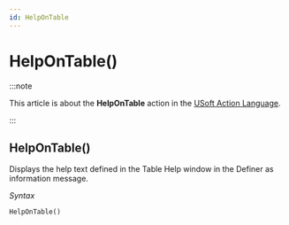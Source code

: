 ```yaml
---
id: HelpOnTable
---
```


# HelpOnTable()




:::note

This article is about the **HelpOnTable** action in the [USoft Action Language](/Task_flow/Action_Language_reference/USoft_Action_Language.md).

:::

## **HelpOnTable()**

Displays the help text defined in the Table Help window in the Definer as information message.

*Syntax*

```
HelpOnTable()
```

 